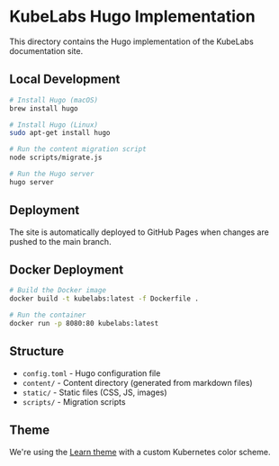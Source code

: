 # KubeLabs Hugo Implementation

This directory contains the Hugo implementation of the KubeLabs documentation site.

## Local Development

```bash
# Install Hugo (macOS)
brew install hugo

# Install Hugo (Linux)
sudo apt-get install hugo

# Run the content migration script
node scripts/migrate.js

# Run the Hugo server
hugo server
```

## Deployment

The site is automatically deployed to GitHub Pages when changes are pushed to the main branch.

## Docker Deployment

```bash
# Build the Docker image
docker build -t kubelabs:latest -f Dockerfile .

# Run the container
docker run -p 8080:80 kubelabs:latest
```

## Structure

- `config.toml` - Hugo configuration file
- `content/` - Content directory (generated from markdown files)
- `static/` - Static files (CSS, JS, images)
- `scripts/` - Migration scripts

## Theme

We're using the [Learn theme](https://github.com/matcornic/hugo-theme-learn) with a custom Kubernetes color scheme.
